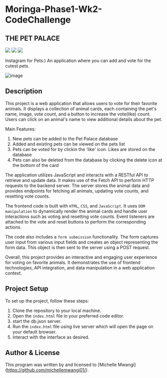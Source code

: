 # Moringa-Phase1-Wk2-CodeChallenge
## THE PET PALACE

![](https://img.shields.io/badge/HTML5-E34F26?style=for-the-badge&logo=html5&logoColor=white)
![](https://img.shields.io/badge/CSS3-1572B6?style=for-the-badge&logo=css3&logoColor=white)
![](https://img.shields.io/badge/JavaScript-323330?style=for-the-badge&logo=javascript&logoColor=F7DF1E)

Instagram for Pets:) An application where you can add and vote for the cutest pets.

![image](https://github.com/michellemwangi01/PetPalace/assets/84324369/8f92295e-5ce1-47c6-9132-943821581423)

## Description

This project is a web application that allows users to vote for their favorite animals. It displays a collection of animal cards, each containing the pet's name, image, vote count, and a button to increase the vote(like) count. Users can click on an animal's name to view additional details about the pet.

Main Features:
1. New pets can be added to the Pet Palace database
2. Added and existing pets can be viewed on the pets list 
3. Pets can be voted for by clickin the 'like' icon. Likes are stored on the database
4. Pets can also be deleted from the database by clicking the delete icon at the bottom of the card


The application utilizes JavaScript and interacts with a RESTful API to retrieve and update data. It makes use of the Fetch API to perform HTTP requests to the backend server. The server stores the animal data and provides endpoints for fetching all animals, updating vote counts, and resetting vote counts.

The frontend code is built with `HTML`, `CSS`, and `JavaScript`. It uses `DOM manipulation` to dynamically render the animal cards and handle user interactions such as voting and resetting vote counts. Event listeners are attached to the vote and reset buttons to perform the corresponding actions.

The code also includes a `form submission` functionality. The form captures user input from various input fields and creates an object representing the form data. This object is then sent to the server using a POST request.

Overall, this project provides an interactive and engaging user experience for voting on favorite animals. It demonstrates the use of frontend technologies, API integration, and data manipulation in a web application context.

## Project Setup
To set up the project, follow these steps:
1. Clone the repository to your local machine.
2. Open the `index.html` file  in your preferred code editor.
3. start the db.json server.
4. Run the `index.html` file using live server which will open the page on your default browser.
5. Interact with the interface as desired.


## Author & License
This program was written by and licensed to [Michelle Mwangi] (https://github.com/michellemwangi01/).


